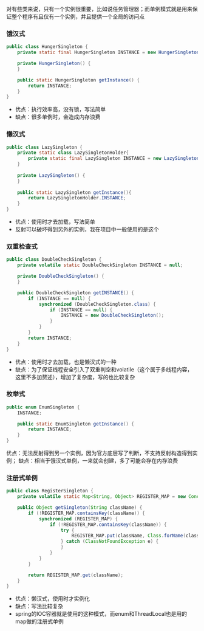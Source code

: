 对有些类来说，只有一个实例很重要，比如说任务管理器；而单例模式就是用来保证整个程序有且仅有一个实例，并且提供一个全局的访问点

### 饿汉式
```java
public class HungerSingleton {
    private static final HungerSingleton INSTANCE = new HungerSingleton();

    private HungerSingleton() {
    }

    public static HungerSingleton getInstance() {
        return INSTANCE;
    }
}
```
- 优点：执行效率高，没有锁，写法简单
- 缺点：很多单例时，会造成内存浪费

### 懒汉式
```java
public class LazySingleton {
    private static class LazySingletonHolder{
        private static final LazySingleton INSTANCE = new LazySingleton();
    }
    
    private LazySingleton() {
    }
    
    public static LazySingleton getInstance(){
        return LazySingletonHolder.INSTANCE;
    }
}
```
- 优点：使用时才去加载，写法简单
- 反射可以破坏得到另外的实例，我在项目中一般使用的是这个

### 双重检查式
```java
public class DoubleCheckSingleton {
    private volatile static DoubleCheckSingleton INSTANCE = null;

    private DoubleCheckSingleton() {
    }

    public DoubleCheckSingleton getINSTANCE() {
        if (INSTANCE == null) {
            synchronized (DoubleCheckSingleton.class) {
                if (INSTANCE == null) {
                    INSTANCE = new DoubleCheckSingleton();
                }
            }
        }
        return INSTANCE;
    }
}
```
- 优点：使用时才去加载，也是懒汉式的一种
- 缺点：为了保证线程安全引入了双重判空和volatile（这个属于多线程内容，这里不多加赘述），增加了复杂度，写的也比较复杂

### 枚举式
```java
public enum EnumSingleton {
    INSTANCE;

    public static EnumSingleton getInstance() {
        return INSTANCE;
    }
}
```
优点：无法反射得到另一个实例，因为官方底层写了判断，不支持反射构造得到实例；
缺点：相当于饿汉式单例，一来就会创建，多了可能会存在内存浪费

### 注册式单例
```java
public class RegisterSingleton {
    private volatile static Map<String, Object> REGISTER_MAP = new ConcurrentHashMap<>();

    public Object getSingleton(String className) {
        if (!REGISTER_MAP.containsKey(className)) {
            synchronized (REGISTER_MAP) {
                if (!REGISTER_MAP.containsKey(className)) {
                    try {
                        REGISTER_MAP.put(className, Class.forName(className));
                    } catch (ClassNotFoundException e) {
                    }
                }
            }
        }

        return REGISTER_MAP.get(className);
    }
}
```
- 优点：懒汉式，使用时才实例化
- 缺点：写法比较复杂
- spring的IOC容器就是使用的这种模式，而enum和ThreadLocal也是用的map做的注册式单例